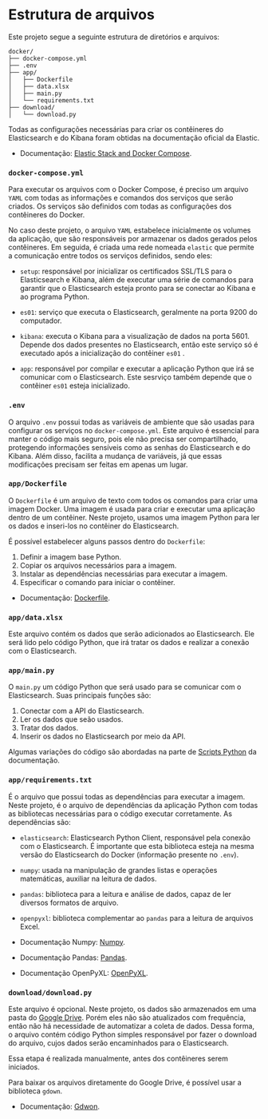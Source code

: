 # Estrutura de arquivos

Este projeto segue a seguinte estrutura de diretórios e arquivos:

```
docker/
├── docker-compose.yml
├── .env
├── app/
│   ├── Dockerfile
│   ├── data.xlsx
│   ├── main.py
│   └── requirements.txt
├── download/
│   └── download.py
```

Todas as configurações necessárias para criar os contêineres do Elasticsearch e do Kibana foram obtidas na documentação oficial da Elastic.

* Documentação: [Elastic Stack and Docker Compose](https://www.elastic.co/pt/blog/getting-started-with-the-elastic-stack-and-docker-compose).

### `docker-compose.yml`

Para executar os arquivos com o Docker Compose, é preciso um arquivo `YAML` com todas as informações e comandos dos serviços que serão criados. Os serviços são definidos com todas as configurações dos contêineres do Docker.

No caso deste projeto, o arquivo `YAML` estabelece inicialmente os volumes da aplicação, que são responsáveis por armazenar os dados gerados pelos contêineres. Em seguida, é criada uma rede nomeada `elastic` que permite a comunicação entre todos os serviços definidos, sendo eles:

* `setup`: responsável por inicializar os certificados SSL/TLS para o Elasticsearch e Kibana, além de executar uma série de comandos para garantir que o Elasticsearch esteja pronto para se conectar ao Kibana e ao programa Python.

* `es01`: serviço que executa o Elasticsearch, geralmente na porta 9200 do computador.

* `kibana`: executa o Kibana para a visualização de dados na porta 5601. Depende dos dados presentes no Elasticsearch, então este serviço só é executado após a inicialização do contêiner `es01` .

* `app`: responsável por compilar e executar a aplicação Python que irá se comunicar com o Elasticsearch. Este sesrviço também depende que o contêiner `es01` esteja inicializado. 

### `.env`

O arquivo `.env` possui todas as variáveis de ambiente que são usadas para configurar os serviços no `docker-compose.yml`. Este arquivo é essencial para manter o código mais seguro, pois ele não precisa ser compartilhado, protegendo informações sensíveis como as senhas do Elasticsearch e do Kibana. Além disso, facilita a mudança de variáveis, já que essas modificações precisam ser feitas em apenas um lugar.

### `app/Dockerfile`

O `Dockerfile` é um arquivo de texto com todos os comandos para criar uma imagem Docker. Uma imagem é usada para criar e executar uma aplicação dentro de um contêiner. Neste projeto, usamos uma imagem Python para ler os dados e inseri-los no contêiner do Elasticsearch.

É possível estabelecer alguns passos dentro do `Dockerfile`:

1. Definir a imagem base Python.
2. Copiar os arquivos necessários para a imagem.
3. Instalar as dependências necessárias para executar a imagem.
4. Especificar o comando para iniciar o contêiner.

* Documentação: [Dockerfile](https://docs.docker.com/reference/dockerfile/).

### `app/data.xlsx`

Este arquivo contém os dados que serão adicionados ao Elasticsearch. Ele será lido pelo código Python, que irá tratar os dados e realizar a conexão com o Elasticsearch.
  
### `app/main.py`

O `main.py` um código Python que será usado para se comunicar com o Elasticsearch. Suas principais funções são:

1. Conectar com a API do Elasticsearch.
2. Ler os dados que seão usados.
3. Tratar dos dados.
4. Inserir os dados no Elasticsearch por meio da API.

Algumas variações do código são abordadas na parte de [Scripts Python](https://github.com/jcampolim/iniciacao-tecnologica/blob/main/docs/scripts-python.md) da documentação.
  
### `app/requirements.txt`

É o arquivo que possui todas as dependências para executar a imagem. Neste projeto, é o arquivo de dependências da aplicação Python com todas as bibliotecas necessárias para o código executar corretamente. As dependências são:

* `elasticsearch`: Elasticsearch Python Client, responsável pela conexão com o Elasticsearch. É importante que esta biblioteca esteja na mesma versão do Elasticsearch do Docker (informação presente no `.env`).
* `numpy`: usada na manipulação de grandes listas e operações matemáticas, auxiliar na leitura de dados.
* `pandas`: biblioteca para a leitura e análise de dados, capaz de ler diversos formatos de arquivo.
* `openpyxl`: biblioteca complementar ao `pandas` para a leitura de arquivos Excel.

* Documentação Numpy: [Numpy](https://numpy.org/doc/).
* Documentação Pandas: [Pandas](https://pandas.pydata.org/docs/).
* Documentação OpenPyXL: [OpenPyXL](https://openpyxl.readthedocs.io/en/stable/).

### `download/download.py`

Este arquivo é opcional. Neste projeto, os dados são armazenados em uma pasta do [Google Drive](https://drive.google.com/drive/folders/1BJVmQrSIuSqF2MDvw-xvkUuKy5Ckfdj8?usp=sharing). Porém eles não são atualizados com frequência, então não há necessidade de automatizar a coleta de dados. Dessa forma, o arquivo contém código Python simples responsável por fazer o download do arquivo, cujos dados serão encaminhados para o Elasticsearch. 

Essa etapa é realizada manualmente, antes dos contêineres serem iniciados.

Para baixar os arquivos diretamente do Google Drive, é possível usar a biblioteca `gdown`.

* Documentação: [Gdwon](https://pypi.org/project/gdown/).